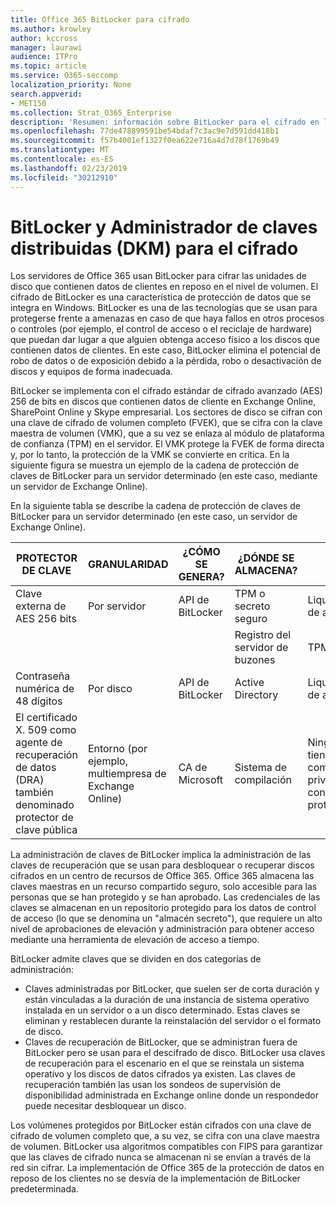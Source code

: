 ```yaml
---
title: Office 365 BitLocker para cifrado
ms.author: krowley
author: kccross
manager: laurawi
audience: ITPro
ms.topic: article
ms.service: O365-seccomp
localization_priority: None
search.appverid:
- MET150
ms.collection: Strat_O365_Enterprise
description: 'Resumen: información sobre BitLocker para el cifrado en la nube.'
ms.openlocfilehash: 77de478899591be54bdaf7c3ac9e7d591dd418b1
ms.sourcegitcommit: f57b4001ef1327f0ea622e716a4d7d78f1769b49
ms.translationtype: MT
ms.contentlocale: es-ES
ms.lasthandoff: 02/23/2019
ms.locfileid: "30212910"
---
```

# <a name="bitlocker-and-distributed-key-manager-dkm-for-encryption"></a>BitLocker y Administrador de claves distribuidas (DKM) para el cifrado
Los servidores de Office 365 usan BitLocker para cifrar las unidades de disco que contienen datos de clientes en reposo en el nivel de volumen. El cifrado de BitLocker es una característica de protección de datos que se integra en Windows. BitLocker es una de las tecnologías que se usan para protegerse frente a amenazas en caso de que haya fallos en otros procesos o controles (por ejemplo, el control de acceso o el reciclaje de hardware) que puedan dar lugar a que alguien obtenga acceso físico a los discos que contienen datos de clientes. En este caso, BitLocker elimina el potencial de robo de datos o de exposición debido a la pérdida, robo o desactivación de discos y equipos de forma inadecuada.

BitLocker se implementa con el cifrado estándar de cifrado avanzado (AES) 256 de bits en discos que contienen datos de cliente en Exchange Online, SharePoint Online y Skype empresarial. Los sectores de disco se cifran con una clave de cifrado de volumen completo (FVEK), que se cifra con la clave maestra de volumen (VMK), que a su vez se enlaza al módulo de plataforma de confianza (TPM) en el servidor. El VMK protege la FVEK de forma directa y, por lo tanto, la protección de la VMK se convierte en crítica. En la siguiente figura se muestra un ejemplo de la cadena de protección de claves de BitLocker para un servidor determinado (en este caso, mediante un servidor de Exchange Online).

En la siguiente tabla se describe la cadena de protección de claves de BitLocker para un servidor determinado (en este caso, un servidor de Exchange Online).

| PROTECTOR DE CLAVE | GRANULARIDAD | ¿CÓMO SE GENERA? | ¿DÓNDE SE ALMACENA? | PROTEGE |
|--------------------------------------------------------------------------------|-------------------------------------------------|----------------|-------------------------|--------------------------------------------------------------------------------------------------|
| Clave externa de AES 256 bits | Por servidor | API de BitLocker | TPM o secreto seguro | Liquidación/control de acceso |
|  |  |  | Registro del servidor de buzones | TPM cifrado |
| Contraseña numérica de 48 dígitos | Por disco | API de BitLocker | Active Directory | Liquidación/control de acceso |
| El certificado X. 509 como agente de recuperación de datos (DRA) también denominado protector de clave pública | Entorno (por ejemplo, multiempresa de Exchange Online) | CA de Microsoft | Sistema de compilación | Ningún usuario tiene la contraseña completa a la clave privada. La contraseña está en protección física. |


La administración de claves de BitLocker implica la administración de las claves de recuperación que se usan para desbloquear o recuperar discos cifrados en un centro de recursos de Office 365. Office 365 almacena las claves maestras en un recurso compartido seguro, solo accesible para las personas que se han protegido y se han aprobado. Las credenciales de las claves se almacenan en un repositorio protegido para los datos de control de acceso (lo que se denomina un "almacén secreto"), que requiere un alto nivel de aprobaciones de elevación y administración para obtener acceso mediante una herramienta de elevación de acceso a tiempo.

BitLocker admite claves que se dividen en dos categorías de administración:
- Claves administradas por BitLocker, que suelen ser de corta duración y están vinculadas a la duración de una instancia de sistema operativo instalada en un servidor o a un disco determinado. Estas claves se eliminan y restablecen durante la reinstalación del servidor o el formato de disco.
- Claves de recuperación de BitLocker, que se administran fuera de BitLocker pero se usan para el descifrado de disco. BitLocker usa claves de recuperación para el escenario en el que se reinstala un sistema operativo y los discos de datos cifrados ya existen. Las claves de recuperación también las usan los sondeos de supervisión de disponibilidad administrada en Exchange online donde un respondedor puede necesitar desbloquear un disco.

Los volúmenes protegidos por BitLocker están cifrados con una clave de cifrado de volumen completo que, a su vez, se cifra con una clave maestra de volumen. BitLocker usa algoritmos compatibles con FIPS para garantizar que las claves de cifrado nunca se almacenan ni se envían a través de la red sin cifrar. La implementación de Office 365 de la protección de datos en reposo de los clientes no se desvía de la implementación de BitLocker predeterminada.